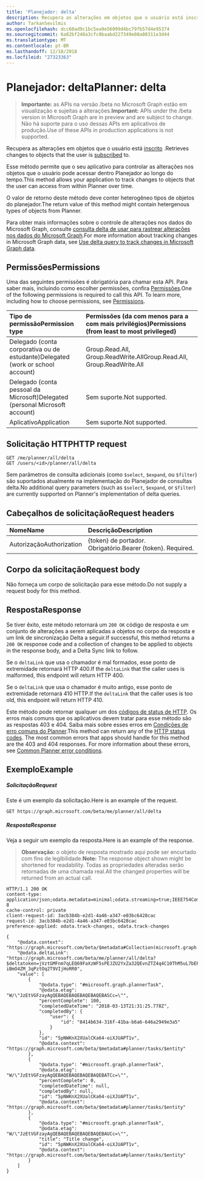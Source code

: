 ```yaml
---
title: 'Planejador: delta'
description: Recupera as alterações em objetos que o usuário está inscrito em.
author: TarkanSevilmis
ms.openlocfilehash: dcc60ad9c1bc5ea9e56099d4bc79fb57d4e95374
ms.sourcegitcommit: 6a82bf240a3cfc0baabd227349e08a08311e3d44
ms.translationtype: MT
ms.contentlocale: pt-BR
ms.lasthandoff: 12/18/2018
ms.locfileid: "27323363"
---
```

# <a name="planner-delta"></a><span data-ttu-id="c0ceb-103">Planejador: delta</span><span class="sxs-lookup"><span data-stu-id="c0ceb-103">Planner: delta</span></span>

> <span data-ttu-id="c0ceb-104">**Importante:** as APIs na versão /beta no Microsoft Graph estão em visualização e sujeitas a alterações.</span><span class="sxs-lookup"><span data-stu-id="c0ceb-104">**Important:** APIs under the /beta version in Microsoft Graph are in preview and are subject to change.</span></span> <span data-ttu-id="c0ceb-105">Não há suporte para o uso dessas APIs em aplicativos de produção.</span><span class="sxs-lookup"><span data-stu-id="c0ceb-105">Use of these APIs in production applications is not supported.</span></span>

<span data-ttu-id="c0ceb-106">Recupera as alterações em objetos que o usuário está [inscrito](../resources/planner-overview.md#track-changes-using-delta-query) .</span><span class="sxs-lookup"><span data-stu-id="c0ceb-106">Retrieves changes to objects that the user is [subscribed](../resources/planner-overview.md#track-changes-using-delta-query) to.</span></span>

<span data-ttu-id="c0ceb-107">Esse método permite que o seu aplicativo para controlar as alterações nos objetos que o usuário pode acessar dentro Planejador ao longo do tempo.</span><span class="sxs-lookup"><span data-stu-id="c0ceb-107">This method allows your application to track changes to objects that the user can access from within Planner over time.</span></span>

<span data-ttu-id="c0ceb-108">O valor de retorno deste método deve conter heterogêneo tipos de objetos do planejador.</span><span class="sxs-lookup"><span data-stu-id="c0ceb-108">The return value of this method might contain hetergenous types of objects from Planner.</span></span>

<span data-ttu-id="c0ceb-109">Para obter mais informações sobre o controle de alterações nos dados do Microsoft Graph, consulte [consulta delta de usar para rastrear alterações nos dados do Microsoft Graph](/graph/delta-query-overview).</span><span class="sxs-lookup"><span data-stu-id="c0ceb-109">For more information about tracking changes in Microsoft Graph data, see [Use delta query to track changes in Microsoft Graph data](/graph/delta-query-overview).</span></span>

## <a name="permissions"></a><span data-ttu-id="c0ceb-110">Permissões</span><span class="sxs-lookup"><span data-stu-id="c0ceb-110">Permissions</span></span>

<span data-ttu-id="c0ceb-p102">Uma das seguintes permissões é obrigatória para chamar esta API. Para saber mais, incluindo como escolher permissões, confira [Permissões](/graph/permissions-reference).</span><span class="sxs-lookup"><span data-stu-id="c0ceb-p102">One of the following permissions is required to call this API. To learn more, including how to choose permissions, see [Permissions](/graph/permissions-reference).</span></span>

|<span data-ttu-id="c0ceb-113">Tipo de permissão</span><span class="sxs-lookup"><span data-stu-id="c0ceb-113">Permission type</span></span>      | <span data-ttu-id="c0ceb-114">Permissões (da com menos para a com mais privilégios)</span><span class="sxs-lookup"><span data-stu-id="c0ceb-114">Permissions (from least to most privileged)</span></span>              |
|:--------------------|:---------------------------------------------------------|
|<span data-ttu-id="c0ceb-115">Delegado (conta corporativa ou de estudante)</span><span class="sxs-lookup"><span data-stu-id="c0ceb-115">Delegated (work or school account)</span></span> | <span data-ttu-id="c0ceb-116">Group.Read.All, Group.ReadWrite.All</span><span class="sxs-lookup"><span data-stu-id="c0ceb-116">Group.Read.All, Group.ReadWrite.All</span></span>    |
|<span data-ttu-id="c0ceb-117">Delegado (conta pessoal da Microsoft)</span><span class="sxs-lookup"><span data-stu-id="c0ceb-117">Delegated (personal Microsoft account)</span></span> | <span data-ttu-id="c0ceb-118">Sem suporte.</span><span class="sxs-lookup"><span data-stu-id="c0ceb-118">Not supported.</span></span>    |
|<span data-ttu-id="c0ceb-119">Aplicativo</span><span class="sxs-lookup"><span data-stu-id="c0ceb-119">Application</span></span> | <span data-ttu-id="c0ceb-120">Sem suporte.</span><span class="sxs-lookup"><span data-stu-id="c0ceb-120">Not supported.</span></span> |

## <a name="http-request"></a><span data-ttu-id="c0ceb-121">Solicitação HTTP</span><span class="sxs-lookup"><span data-stu-id="c0ceb-121">HTTP request</span></span>

<!-- { "blockType": "ignored" } -->

```http
GET /me/planner/all/delta
GET /users/<id>/planner/all/delta
```

<span data-ttu-id="c0ceb-122">Sem parâmetros de consulta adicionais (como `$select`, `$expand`, ou `$filter`) são suportados atualmente na implementação do Planejador de consultas delta.</span><span class="sxs-lookup"><span data-stu-id="c0ceb-122">No additional query parameters (such as `$select`, `$expand`, or `$filter`) are currently supported on Planner's implementation of delta queries.</span></span>

## <a name="request-headers"></a><span data-ttu-id="c0ceb-123">Cabeçalhos de solicitação</span><span class="sxs-lookup"><span data-stu-id="c0ceb-123">Request headers</span></span>

| <span data-ttu-id="c0ceb-124">Nome</span><span class="sxs-lookup"><span data-stu-id="c0ceb-124">Name</span></span>           |<span data-ttu-id="c0ceb-125">Descrição</span><span class="sxs-lookup"><span data-stu-id="c0ceb-125">Description</span></span>                |
|:---------------|:--------------------------|
| <span data-ttu-id="c0ceb-126">Autorização</span><span class="sxs-lookup"><span data-stu-id="c0ceb-126">Authorization</span></span>  | <span data-ttu-id="c0ceb-p103">{token} de portador. Obrigatório.</span><span class="sxs-lookup"><span data-stu-id="c0ceb-p103">Bearer {token}. Required.</span></span> |

## <a name="request-body"></a><span data-ttu-id="c0ceb-129">Corpo da solicitação</span><span class="sxs-lookup"><span data-stu-id="c0ceb-129">Request body</span></span>

<span data-ttu-id="c0ceb-130">Não forneça um corpo de solicitação para esse método.</span><span class="sxs-lookup"><span data-stu-id="c0ceb-130">Do not supply a request body for this method.</span></span>

## <a name="response"></a><span data-ttu-id="c0ceb-131">Resposta</span><span class="sxs-lookup"><span data-stu-id="c0ceb-131">Response</span></span>

<span data-ttu-id="c0ceb-132">Se tiver êxito, este método retornará um `200 OK` código de resposta e um conjunto de alterações a serem aplicadas a objetos no corpo da resposta e um link de sincronização Delta a seguir.</span><span class="sxs-lookup"><span data-stu-id="c0ceb-132">If successful, this method returns a `200 OK` response code and a collection of changes to be applied to objects in the response body, and a Delta Sync link to follow.</span></span>

<span data-ttu-id="c0ceb-133">Se o `deltaLink` que usa o chamador é mal formados, esse ponto de extremidade retornará HTTP 400.</span><span class="sxs-lookup"><span data-stu-id="c0ceb-133">If the `deltaLink` that the caller uses is malformed, this endpoint will return HTTP 400.</span></span>

<span data-ttu-id="c0ceb-134">Se o `deltaLink` que usa o chamador é muito antigo, esse ponto de extremidade retornará 410 HTTP.</span><span class="sxs-lookup"><span data-stu-id="c0ceb-134">If the `deltaLink` that the caller uses is too old, this endpoint will return HTTP 410.</span></span>

<span data-ttu-id="c0ceb-p104">Este método pode retornar qualquer um dos [códigos de status de HTTP](/graph/errors). Os erros mais comuns que os aplicativos devem tratar para esse método são as respostas 403 e 404. Saiba mais sobre esses erros em [Condições de erro comuns do Planner](../resources/planner-overview.md#common-planner-error-conditions).</span><span class="sxs-lookup"><span data-stu-id="c0ceb-p104">This method can return any of the [HTTP status codes](/graph/errors). The most common errors that apps should handle for this method are the 403 and 404 responses. For more information about these errors, see [Common Planner error conditions](../resources/planner-overview.md#common-planner-error-conditions).</span></span>

## <a name="example"></a><span data-ttu-id="c0ceb-138">Exemplo</span><span class="sxs-lookup"><span data-stu-id="c0ceb-138">Example</span></span>

##### <a name="request"></a><span data-ttu-id="c0ceb-139">Solicitação</span><span class="sxs-lookup"><span data-stu-id="c0ceb-139">Request</span></span>

<span data-ttu-id="c0ceb-140">Este é um exemplo da solicitação.</span><span class="sxs-lookup"><span data-stu-id="c0ceb-140">Here is an example of the request.</span></span>

<!-- {
  "blockType": "request",
  "name": "get_delta"
}-->

```http
GET https://graph.microsoft.com/beta/me/planner/all/delta
```

##### <a name="response"></a><span data-ttu-id="c0ceb-141">Resposta</span><span class="sxs-lookup"><span data-stu-id="c0ceb-141">Response</span></span>
<span data-ttu-id="c0ceb-142">Veja a seguir um exemplo da resposta.</span><span class="sxs-lookup"><span data-stu-id="c0ceb-142">Here is an example of the response.</span></span>

><span data-ttu-id="c0ceb-143">**Observação:** o objeto de resposta mostrado aqui pode ser encurtado com fins de legibilidade.</span><span class="sxs-lookup"><span data-stu-id="c0ceb-143">**Note:** The response object shown might be shortened for readability.</span></span> <span data-ttu-id="c0ceb-144">Todas as propriedades alteradas serão retornadas de uma chamada real.</span><span class="sxs-lookup"><span data-stu-id="c0ceb-144">All the changed properties will be returned from an actual call.</span></span>

<!-- {
  "blockType": "response",
  "name": "get_delta",
  "truncated": true,
  "@odata.type": "Collection(microsoft.graph.entity)",
  "isCollection": true
} -->

```http
HTTP/1.1 200 OK
content-type: application/json;odata.metadata=minimal;odata.streaming=true;IEEE754Compatible=false;charset=utf-8
cache-control: private
client-request-id: 3acb384b-e2d1-4a46-a347-e03bc6428cac
request-id: 3acb384b-e2d1-4a46-a347-e03bc6428cac
preference-applied: odata.track-changes, odata.track-changes

{
    "@odata.context": "https://graph.microsoft.com/beta/$metadata#Collection(microsoft.graph.plannerDelta)",
    "@odata.deltaLink": "https://graph.microsoft.com/beta/me/planner/all/delta?$deltatoken=jVztGMFnm7qLEQ69FaXzWF5sPEJZU2YxZa32QEvnZTZ4q4C10ThM5uL7bEPm9ysqrxOY0QQIb4Uqmc9DH3rn7pczamvtCipDVJ4FivXh398.J9pSVKpytlutvx03-iBmO4ZM_3qPztOq2T9VIjHoRR0",
    "value": [
        {
            "@odata.type": "#microsoft.graph.plannerTask",
            "@odata.etag": "W/\"JzEtVGFzayAgQEBAQEBAQEBAQEBAQEBASCc=\"",
            "percentComplete": 100,
            "completedDateTime": "2018-03-13T21:31:25.778Z",
            "completedBy": {
                "user": {
                    "id": "8414b634-316f-41ba-b6a6-646a2949e3a5"
                }
            },
            "id": "5pNWKnX2XUalCKa64-oiXJUAPT1v",
            "@odata.context": "https://graph.microsoft.com/beta/$metadata#planner/tasks/$entity"
        },
        {
            "@odata.type": "#microsoft.graph.plannerTask",
            "@odata.etag": "W/\"JzEtVGFzayAgQEBAQEBAQEBAQEBAQEBATCc=\"",
            "percentComplete": 0,
            "completedDateTime": null,
            "completedBy": null,
            "id": "5pNWKnX2XUalCKa64-oiXJUAPT1v",
            "@odata.context": "https://graph.microsoft.com/beta/$metadata#planner/tasks/$entity"
        },
        {
            "@odata.type": "#microsoft.graph.plannerTask",
            "@odata.etag": "W/\"JzEtVGFzayAgQEBAQEBAQEBAQEBAQEBAUCc=\"",
            "title": "Title change",
            "id": "5pNWKnX2XUalCKa64-oiXJUAPT1v",
            "@odata.context": "https://graph.microsoft.com/beta/$metadata#planner/tasks/$entity"
        }
    ]
}
```

<!-- uuid: 8fcb5dbc-d5aa-4681-8e31-b001d5168d79
2015-10-25 14:57:30 UTC -->
<!-- {
  "type": "#page.annotation",
  "description": "List changes",
  "keywords": "",
  "section": "documentation",
  "tocPath": ""
}-->
